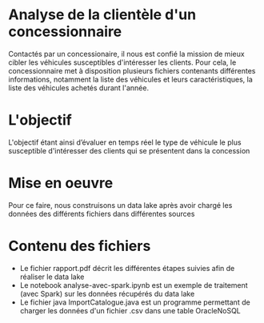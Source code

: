 # Analyse de la clientèle d'un concessionnaire 

Contactés par un concessionaire, il nous est confié la mission de mieux cibler les véhicules susceptibles d'intéresser les clients. Pour cela, le concessionnaire met à disposition plusieurs fichiers contenants différentes informations, notamment la liste des véhicules et leurs caractéristiques, la liste des véhicules achetés durant l'année. 

# L'objectif 
L'objectif étant ainsi d’évaluer en temps réel le type de véhicule le plus susceptible d'intéresser des clients qui se présentent dans la concession 

# Mise en oeuvre
Pour ce faire, nous construisons un data lake après avoir chargé les données des différents fichiers dans différentes sources

# Contenu des fichiers
- Le fichier rapport.pdf décrit les différentes étapes suivies afin de réaliser le data lake
- Le notebook analyse-avec-spark.ipynb est un exemple de traitement (avec Spark) sur les données récupérés du data lake
- Le fichier java ImportCatalogue.java est un programme permettant de charger les données d'un fichier .csv dans une table OracleNoSQL